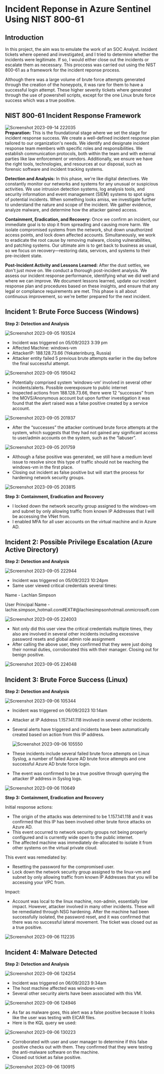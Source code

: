 # Incident Reponse in Azure Sentinel Using NIST 800-61
## Introduction
In this project, the aim was to emulate the work of an SOC Analyst. Incident tickets where opened and investigated, and I tried to determine whether the incidents were legitimate. If so, I would either close out the incidents or escalate them as necessary. This proccess was carried out using the NIST 800-61 as a framework for the incident reponse process.

Although there was a large volume of brute force attempts generated through the creation of the honeypots, it was rare for them to have a successful login attempt. These higher severity tickets where generated through the use of powershell scripts, except for the one Linux brute force success which was a true positive.

## NIST 800-61 Incident Response Framework
![Screenshot 2023-09-14 222035](https://github.com/Lachiecodes/Azure-Incident-Response/assets/138475757/0c2e01e8-eca0-4630-b737-445c79baaf06)<br>
**Preparation:** This is the foundational stage where we set the stage for incident response success. We create a well-defined incident response plan tailored to our organization's needs. We identify and designate incident response team members with specific roles and responsibilities. We establish communication protocols, both within the team and with external parties like law enforcement or vendors. Additionally, we ensure we have the right tools, technologies, and resources at our disposal, such as forensic software and incident tracking systems.<br>

**Detection and Analysis:** In this phase, we're like digital detectives. We constantly monitor our networks and systems for any unusual or suspicious activities. We use intrusion detection systems, log analysis tools, and security information and event management (SIEM) systems to spot signs of potential incidents. When something looks amiss, we investigate further to understand the nature and scope of the incident. We gather evidence, analyze malware, and determine how the attacker gained access.<br>

**Containment, Eradication, and Recovery:** Once we confirm an incident, our immediate goal is to stop it from spreading and causing more harm. We isolate compromised systems from the network, shut down unauthorized access points, and lock down affected accounts. Simultaneously, we work to eradicate the root cause by removing malware, closing vulnerabilities, and patching systems. Our ultimate aim is to get back to business as usual, so we focus on recovery—restoring data, services, and systems to their pre-incident state.<br>

**Post-Incident Activity and Lessons Learned:** After the dust settles, we don't just move on. We conduct a thorough post-incident analysis. We assess our incident response performance, identifying what we did well and where we can improve. We document lessons learned, update our incident response plan and procedures based on these insights, and ensure that any legal or compliance requirements are met. This phase is all about continuous improvement, so we're better prepared for the next incident.<br>

## Incident 1: Brute Force Success (Windows)
**Step 2: Detection and Analysis**

![Screenshot 2023-09-05 193524](https://github.com/Lachiecodes/Azure-Incident-Response/assets/138475757/11e3dfa1-8dd5-4a05-9f91-75be9b8b511f)

- Incident was triggered on 05/09/2023 3:39 pm
- Affected Machine: windows-vm
- AttackerIP: 188.128.73.66 (Yekaterinburg, Russia)
- Attacker entity failed 5 previous brute attempts earlier in the day before the final successful attempt.<br>

![Screenshot 2023-09-05 195042](https://github.com/Lachiecodes/Azure-Incident-Response/assets/138475757/45aedba5-fcd5-40ba-ab29-374145a1c7c8)<br>

 
- Potentially comprised system ‘windows-vm’ involved in several other incidents/alerts. Possible overexposure to public internet
- Inspected actions from 188.128.73.66, there were 12 “successes” from the MOVS/Anonymous account but upon further investigation it was found that the alert raised was a false positive created by a service account.<br>

![Screenshot 2023-09-05 201937](https://github.com/Lachiecodes/Azure-Incident-Response/assets/138475757/50661698-24f2-46c3-8a6f-5dc2c2e9c2b3)<br>

  
- After the “successes” the attacker continued brute force attempts at the system, which suggests that they had not gained any significant access to user/admin accounts on the system, such as the “labuser”.<br>

![Screenshot 2023-09-05 201759](https://github.com/Lachiecodes/Azure-Incident-Response/assets/138475757/9d4a604a-4d54-4259-9b4a-b3d92b02c84e)<br>


- Although a false positive was generated, we still have a medium level issue to resolve since this type of traffic should not be reaching the windows-vm in the first place.
- Closing out incident as false positive but will start the process for hardening network security groups.<br>


![Screenshot 2023-09-05 203815](https://github.com/Lachiecodes/Azure-Incident-Response/assets/138475757/6524ed42-0e51-4602-963d-a4ff4dda4984)


**Step 3: Containment, Eradication and Recovery**

- I locked down the network security group assigned to the windows-vm and subnet by only allowing traffic from known IP Addresses that I will be accessing the VNet from.
- I enabled MFA for all user accounts on the virtual machine and in Azure AD.
  
## Incident 2: Possible Privilege Escalation (Azure Active Directory)
**Step 2: Detection and Analysis**

![Screenshot 2023-09-05 222944](https://github.com/Lachiecodes/Azure-Incident-Response/assets/138475757/90ceca30-453b-49c5-95d7-19b2af5e2994)<br>

- Incident was triggered on 05/09/2023 10:24pm
- Same user viewed critical credentials several times:

Name - Lachlan Simpson

User Principal Name - lachie.simpson_hotmail.com#EXT#@lachiesimpsonhotmail.onmicrosoft.com<br>

![Screenshot 2023-09-05 224003](https://github.com/Lachiecodes/Azure-Incident-Response/assets/138475757/dd5a97c8-61fc-4e18-93d5-67486c2249a4)<br>

- Not only did this user view the critical credentials multiple times, they also are involved in several other incidents including excessive password resets and global admin role assignment
- After calling the above user, they confirmed that they were just doing their normal duties, corroborated this with their manager. Closing out for benign positive.<br>

![Screenshot 2023-09-05 224048](https://github.com/Lachiecodes/Azure-Incident-Response/assets/138475757/7718dac8-4358-4719-a8ce-32928c09b8d4)


## Incident 3: Brute Force Success (Linux)
**Step 2: Detection and Analysis**

![Screenshot 2023-09-06 105344](https://github.com/Lachiecodes/Azure-Incident-Response/assets/138475757/1177d686-d8a3-4fea-8360-316d179a2a4c)<br>


- Incident was triggered on 06/09/2023 10:14am
- Attacker at IP Address 1.157.141.118 involved in several other incidents.
- Several alerts have triggered and incidents have been automatically created based on action from this IP address.<br>

  ![Screenshot 2023-09-06 105550](https://github.com/Lachiecodes/Azure-Incident-Response/assets/138475757/e00cd2e8-ce3a-450e-aba5-c8ce5a052c44)<br>

- These incidents include several failed brute force attempts on Linux Syslog, a number of failed Azure AD brute force attempts and one successful Azure AD brute force login.
- The event was confirmed to be a true positive through querying the attacker IP address in Syslog logs.<br>

 ![Screenshot 2023-09-06 110649](https://github.com/Lachiecodes/Azure-Incident-Response/assets/138475757/1b45d7c3-03b0-491a-b4c1-04a8ab2a29ed)



**Step 3: Containment, Eradication and Recovery**

Initial response actions:

- The origin of the attacks was determined to be 1.157.141.118 and it was confirmed that this IP has been involved other brute force attacks on Azure AD.
- This event occurred to network security groups not being properly configured and is currently wide open to the public internet.
- The affected machine was immediately de-allocated to isolate it from other systems on the virtual private cloud.

This event was remediated by:

- Resetting the password for the compromised user.
- Lock down the network security group assigned to the linux-vm and subnet by only allowing traffic from known IP Addresses that you will be accessing your VPC from.

Impact:

- Account was local to the linux machine, non-admin, essentially low impact. However, attacker involved in many other incidents. These will be remediated through NSG hardening. After the machine had been successfully isolated, the password reset, and it was confirmed that there was no successful lateral movement. The ticket was closed out as a true positive.<br>

![Screenshot 2023-09-06 112235](https://github.com/Lachiecodes/Azure-Incident-Response/assets/138475757/7e568a63-2d51-444f-a578-c0ad906cc8f2)

  
## Incident 4: Malware Detected
**Step 2: Detection and Analysis**

![Screenshot 2023-09-06 124254](https://github.com/Lachiecodes/Azure-Incident-Response/assets/138475757/3234054b-fb66-4117-9491-2e8f0e52625b)<br>


- Incident was triggered on 06/09/2023 9:34am
- The host machine affected was windows-vm
- Several other security alerts have been associated with this VM.<br>

![Screenshot 2023-09-06 124946](https://github.com/Lachiecodes/Azure-Incident-Response/assets/138475757/c73e65d9-d188-4a08-bf60-96e66b3a1524)<br>


- As far as malware goes, this alert was a false positive because it looks like the user was testing with EICAR files.
- Here is the KQL query we used:<br>

![Screenshot 2023-09-06 130223](https://github.com/Lachiecodes/Azure-Incident-Response/assets/138475757/da594683-7305-423c-865c-f257523eddeb)<br>

- Corroborated with user and user manager to determine if this false positive checks out with them. They confirmed that they were testing the anti-malware software on the machine.
- Closed out ticket as false positive.<br>

![Screenshot 2023-09-06 130915](https://github.com/Lachiecodes/Azure-Incident-Response/assets/138475757/6bd9da32-3906-4532-8991-a3e3cccdfb58)
